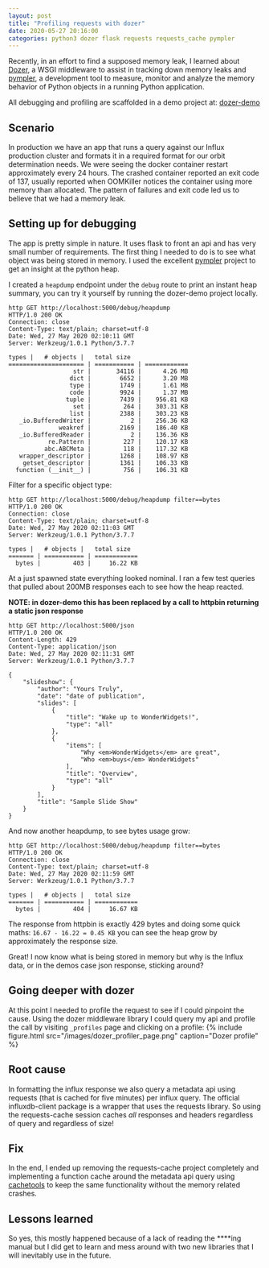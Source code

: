 ```yaml
---
layout: post
title: "Profiling requests with dozer"
date: 2020-05-27 20:16:00
categories: python3 dozer flask requests requests_cache pympler
---
```


Recently, in an effort to find a supposed memory leak, I learned about [Dozer](https://pypi.org/project/Dozer/), a WSGI middleware to assist in tracking down memory leaks and [pympler](https://github.com/pympler/pympler), a development tool to measure, monitor and analyze the memory behavior of Python objects in a running Python application.

All debugging and profiling are scaffolded in a demo project at: [dozer-demo](https://github.com/smparekh/dozer-demo)

## Scenario

In production we have an app that runs a query against our Influx production cluster and formats it in a required format for our orbit determination needs. We were seeing the docker container restart approximately every 24 hours. The crashed container reported an exit code of 137, usually reported when OOMKiller notices the container using more memory than allocated. The pattern of failures and exit code led us to believe that we had a memory leak.

## Setting up for debugging

The app is pretty simple in nature. It uses flask to front an api and has very small number of requirements. The first thing I needed to do is to see what object was being stored in memory. I used the excellent [pympler](https://pypi.org/project/Pympler/) project to get an insight at the python heap. 

I created a `heapdump` endpoint under the `debug` route to print an instant heap summary, you can try it yourself by running the dozer-demo project locally.

```
http GET http://localhost:5000/debug/heapdump
HTTP/1.0 200 OK
Connection: close
Content-Type: text/plain; charset=utf-8
Date: Wed, 27 May 2020 02:10:11 GMT
Server: Werkzeug/1.0.1 Python/3.7.7

types |   # objects |   total size
===================== | =========== | ============
                  str |       34116 |      4.26 MB
                 dict |        6652 |      3.20 MB
                 type |        1749 |      1.61 MB
                 code |        9924 |      1.37 MB
                tuple |        7439 |    956.81 KB
                  set |         264 |    303.31 KB
                 list |        2388 |    303.23 KB
   _io.BufferedWriter |           2 |    256.36 KB
              weakref |        2169 |    186.40 KB
   _io.BufferedReader |           2 |    136.36 KB
           re.Pattern |         227 |    120.17 KB
          abc.ABCMeta |         118 |    117.32 KB
   wrapper_descriptor |        1268 |    108.97 KB
    getset_descriptor |        1361 |    106.33 KB
  function (__init__) |         756 |    106.31 KB
```

Filter for a specific object type:
```
http GET http://localhost:5000/debug/heapdump filter==bytes
HTTP/1.0 200 OK
Connection: close
Content-Type: text/plain; charset=utf-8
Date: Wed, 27 May 2020 02:11:03 GMT
Server: Werkzeug/1.0.1 Python/3.7.7

types |   # objects |   total size
======= | =========== | ============
  bytes |         403 |     16.22 KB
```

At a just spawned state everything looked nominal. I ran a few test queries that pulled about 200MB responses each to see how the heap reacted.

**NOTE: in dozer-demo this has been replaced by a call to httpbin returning a static json response**

```
http GET http://localhost:5000/json
HTTP/1.0 200 OK
Content-Length: 429
Content-Type: application/json
Date: Wed, 27 May 2020 02:11:31 GMT
Server: Werkzeug/1.0.1 Python/3.7.7

{
    "slideshow": {
        "author": "Yours Truly",
        "date": "date of publication",
        "slides": [
            {
                "title": "Wake up to WonderWidgets!",
                "type": "all"
            },
            {
                "items": [
                    "Why <em>WonderWidgets</em> are great",
                    "Who <em>buys</em> WonderWidgets"
                ],
                "title": "Overview",
                "type": "all"
            }
        ],
        "title": "Sample Slide Show"
    }
}
```

And now another heapdump, to see bytes usage grow:
```
http GET http://localhost:5000/debug/heapdump filter==bytes
HTTP/1.0 200 OK
Connection: close
Content-Type: text/plain; charset=utf-8
Date: Wed, 27 May 2020 02:11:59 GMT
Server: Werkzeug/1.0.1 Python/3.7.7

types |   # objects |   total size
======= | =========== | ============
  bytes |         404 |     16.67 KB
```

The response from httpbin is exactly 429 bytes and doing some quick maths: `16.67 - 16.22 = 0.45 KB` you can see the heap grow by approximately the response size.

Great! I now know what is being stored in memory but why is the Influx data, or in the demos case json response, sticking around?

## Going deeper with dozer
At this point I needed to profile the request to see if I could pinpoint the cause. Using the dozer middleware library I could query my api and profile the call by visiting `_profiles` page and clicking on a profile:
{% include figure.html src="/images/dozer_profiler_page.png" caption="Dozer profile" %}

## Root cause
In formatting the influx response we also query a metadata api using requests (that is cached for five minutes) per influx query. The official influxdb-client package is a wrapper that uses the requests library. So using the requests-cache session caches _all_ responses and headers regardless of query  and regardless of size! 


## Fix
In the end, I ended up removing the requests-cache project completely and implementing a function cache around the metadata api query using [cachetools](https://cachetools.readthedocs.io/en/stable/#cachetools.func.ttl_cache) to keep the same functionality without the memory related crashes.

## Lessons learned
So yes, this mostly happened because of a lack of reading the ****ing manual but I did get to learn and mess around with two new libraries that I will inevitably use in the future.